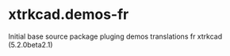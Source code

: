 # xtrkcad.demos-fr
Initial base source package pluging demos translations fr xtrkcad (5.2.0beta2.1)
